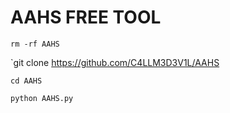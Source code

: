 # AAHS FREE TOOL

`rm -rf AAHS`

`git clone https://github.com/C4LLM3D3V1L/AAHS

`cd AAHS`

`python AAHS.py `
